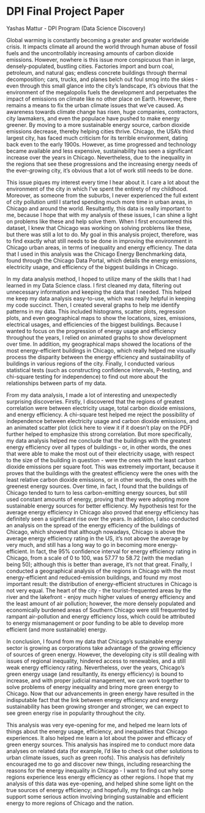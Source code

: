 # DPI Final Project Paper
Yashas Mattur - DPI Program (Data Science Discovery)

Global warming is constantly becoming a greater and greater worldwide crisis. It impacts climate all around the world through human abuse of fossil fuels and the uncontrollably increasing amounts of carbon dioxide emissions. However, nowhere is this issue more conspicuous than in large, densely-populated, bustling cities. Factories import and burn coal, petroleum, and natural gas; endless concrete buildings through thermal decomposition; cars, trucks, and planes belch out foul smog into the skies - even through this small glance into the city’s landscape, it’s obvious that the environment of the megalopolis fuels the development and perpetuates the impact of emissions on climate like no other place on Earth. However, there remains a means to fix the urban climate issues that we’ve caused. As awareness towards climate change has risen, huge companies, contractors, city lawmakers, and even the populace have pushed to make energy greener. By moving to a more sustainable energy source, carbon dioxide emissions decrease, thereby helping cities thrive. Chicago, the USA’s third largest city, has faced much criticism for its terrible environment, dating back even to the early 1900s. However, as time progressed and technology became available and less expensive, sustainability has seen a significant increase over the years in Chicago. Nevertheless, due to the inequality in the regions that see these progressions and the increasing energy needs of the ever-growing city, it’s obvious that a lot of work still needs to be done. 

This issue piques my interest every time I hear about it. I care a lot about the environment of the city in which I’ve spent the entirety of my childhood. Moreover, as someone from the suburbs, I never experienced the full extent of city pollution until I started spending much more time in urban areas, in Chicago and around the world. Resultantly, this data is really important to me, because I hope that with my analysis of these issues, I can shine a light on problems like these and help solve them. When I first encountered this dataset, I knew that Chicago was working on solving problems like these, but there was still a lot to do. My goal in this analysis project, therefore, was to find exactly what still needs to be done in improving the environment in Chicago urban areas, in terms of inequality and energy efficiency. The data that I used in this analysis was the Chicago Energy Benchmarking data, found through the Chicago Data Portal, which details the energy emissions, electricity usage, and efficiency of the biggest buildings in Chicago. 

In my data analysis method, I hoped to utilize many of the skills that I had learned in my Data Science class. I first cleaned my data, filtering out unnecessary information and keeping the data that I needed. This helped me keep my data analysis easy-to-use, which was really helpful in keeping my code succinct. Then, I created several graphs to help me identify patterns in my data. This included histograms, scatter plots, regression plots, and even geographical maps to show the locations, sizes, emissions, electrical usages, and efficiencies of the biggest buildings. Because I wanted to focus on the progression of energy usage and efficiency throughout the years, I relied on animated graphs to show development over time. In addition, my geographical maps showed the locations of the most energy-efficient buildings in Chicago, which really helped me visually process the disparity between the energy efficiency and sustainability of buildings in various regions of the city. Finally, I conducted various statistical tests (such as constructing confidence intervals, P-testing, and chi-square testing for independence) to find out more about the relationships between parts of my data.

From my data analysis, I made a lot of interesting and unexpectedly surprising discoveries. Firstly, I discovered that the regions of greatest correlation were between electricity usage, total carbon dioxide emissions, and energy efficiency. A chi-square test helped me reject the possibility of independence between electricity usage and carbon dioxide emissions, and an animated scatter plot (click here to view it if it doesn’t play on the PDF) further helped to emphasize this strong correlation. But more specifically, my data analysis helped me conclude that the buildings with the greatest energy efficiency over all types of buildings - or, in other words, the ones that were able to make the most out of their electricity usage, with respect to the size of the building in question - were the ones with the least carbon dioxide emissions per square foot. This was extremely important, because it proves that the buildings with the greatest efficiency were the ones with the least relative carbon dioxide emissions, or in other words, the ones with the greenest energy sources. Over time, in fact, I found that the buildings of Chicago tended to turn to less carbon-emitting energy sources, but still used constant amounts of energy, proving that they were adopting more sustainable energy sources for better efficiency. My hypothesis test for the average energy efficiency in Chicago also proved that energy efficiency has definitely seen a significant rise over the years. In addition, I also conducted an analysis on the spread of the energy efficiency of the buildings of Chicago, which showed that although nowadays, Chicago is above the average energy efficiency rating in the US, it’s not above the average by very much, and still has a long way to go in becoming more energy-efficient. In fact, the 95% confidence interval for energy efficiency rating in Chicago, from a scale of 0 to 100, was 57.77 to 58.72 (with the median being 50); although this is better than average, it’s not that great. Finally, I conducted a geographical analysis of the regions in Chicago with the most energy-efficient and reduced-emission buildings, and found my most important result: the distribution of energy-efficient structures in Chicago is not very equal. The heart of the city - the tourist-frequented areas by the river and the lakefront - enjoy much higher values of energy efficiency and the least amount of air pollution; however, the more densely populated and economically burdened areas of Southern Chicago were still frequented by rampant air-pollution and energy efficiency loss, which could be attributed to energy mismanagement or poor funding to be able to develop more efficient (and more sustainable) energy.

In conclusion, I found from my data that Chicago’s sustainable energy sector is growing as corporations take advantage of the growing efficiency of sources of green energy. However, the developing city is still dealing with issues of regional inequality, hindered access to renewables, and a still weak energy efficiency rating. Nevertheless, over the years, Chicago’s green energy usage (and resultantly, its energy efficiency) is bound to increase, and with proper judicial management, we can work together to solve problems of energy inequality and bring more green energy to Chicago. Now that our advancements in green energy have resulted in the indisputable fact that the link between energy efficiency and energy sustainability has been growing stronger and stronger, we can expect to see green energy rise in popularity throughout the city.

This analysis was very eye-opening for me, and helped me learn lots of things about the energy usage, efficiency, and inequalities that Chicago experiences. It also helped me learn a lot about the power and efficacy of green energy sources. This analysis has inspired me to conduct more data analyses on related data (for example, I’d like to check out other solutions to urban climate issues, such as green roofs). This analysis has definitely encouraged me to go and discover new things, including researching the reasons for the energy inequality in Chicago - I want to find out why some regions experience less energy efficiency as other regions. I hope that my analysis of this data was eye-opening, and helped shine some light on the true sources of energy efficiency; and hopefully, my findings can help support some serious action involving bringing sustainable and efficient energy to more regions of Chicago and the nation.
